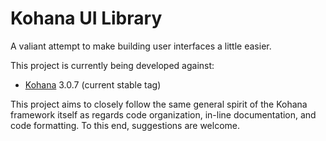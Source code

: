 # Kohana UI Library

A valiant attempt to make building user interfaces a little easier.

This project is currently being developed against:

* [Kohana][] 3.0.7 (current stable tag)

This project aims to closely follow the same general spirit of the Kohana
framework itself as regards code organization, in-line documentation, and code
formatting. To this end, suggestions are welcome.

[Kohana]: http://kohanaframework.org/

